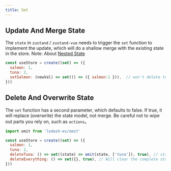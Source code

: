 ```yaml
---
title: Set
---
```



## Update And Merge State
The `state` in `zustand` / `zustand-vue` needs to trigger the `set` function to implement the update, which will do a shallow merge with the existing state in the store. Note: About [Nested State](/docs/advanced/sickof-changing-nested-state)

```js
const useStore = create((set) => ({
  salmon: 1,
  tuna: 2,
  setSalmon: (newVal) => set(() => ({ salmon:1 })),  // won't delete tuna, will get {salmon, tuna, setSalmon }
}))
```

## Delete And Overwrite State
The `set` function has a second parameter, which defaults to false. If true, it will replace (overwrite) the state model, not merge. Be careful not to wipe out parts you rely on, such as `actions`。

```js
import omit from 'lodash-es/omit'

const useStore = create((set) => ({
  salmon: 1,
  tuna: 2,
  deleteTuna: () => set((state) => omit(state, ['tuna']), true), // state.tuna will be deleted, other state, actions will be kept
  deleteEverything: () => set({}, true), // Will clear the complete store, including state, actions
}))